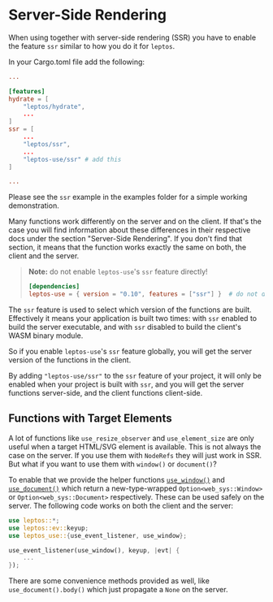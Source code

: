 # Server-Side Rendering

When using together with server-side rendering (SSR) you have to enable the feature `ssr` similar to
how you do it for `leptos`.

In your Cargo.toml file add the following:

```toml
...

[features]
hydrate = [
    "leptos/hydrate",
    ...
]
ssr = [
    ...
    "leptos/ssr",
    ...
    "leptos-use/ssr" # add this
]

...
```

Please see the `ssr` example in the examples folder for a simple working demonstration.

Many functions work differently on the server and on the client. If that's the case you will
find information about these differences in their respective docs under the section "Server-Side Rendering".
If you don't find that section, it means that the function works exactly the same on both, the client
and the server.

> **Note:** do not enable `leptos-use`'s `ssr` feature directly!
>
> ```toml
> [dependencies]
> leptos-use = { version = "0.10", features = ["ssr"] }  # do not do this
> ```

The `ssr` feature is used to select which version of the functions are built.
Effectively it means your application is built two times: with `ssr` enabled to
build the server executable, and with `ssr` disabled to build the client's WASM
binary module.

So if you enable `leptos-use`'s `ssr` feature globally, you will get the server
version of the functions in the client.

By adding `"leptos-use/ssr"` to the `ssr` feature of your project, it will only
be enabled when your project is built with `ssr`, and you will get the server
functions server-side, and the client functions client-side.

## Functions with Target Elements

A lot of functions like `use_resize_observer` and `use_element_size` are only useful when a target HTML/SVG element is
available. This is not always the case on the server. If you use them with `NodeRefs` they will just work in SSR.
But what if you want to use them with `window()` or `document()`?

To enable that we provide the helper functions [`use_window()`](elements/use_window.md) and [`use_document()`](elements/use_document.md) which return
a new-type-wrapped `Option<web_sys::Window>` or `Option<web_sys::Document>` respectively. These can be
used safely on the server. The following code works on both the client and the server:

```rust
use leptos::*;
use leptos::ev::keyup;
use leptos_use::{use_event_listener, use_window};

use_event_listener(use_window(), keyup, |evt| {
    ...
});
```

There are some convenience methods provided as well, like `use_document().body()` which
just propagate a `None` on the server.

